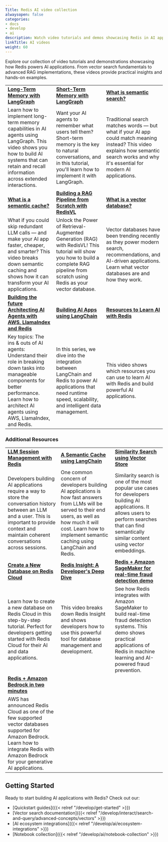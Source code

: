 ```yaml
---
Title: Redis AI video collection
alwaysopen: false
categories:
- docs
- develop
- ai
description: Watch video tutorials and demos showcasing Redis in AI applications, from vector search to RAG implementations.
linkTitle: AI videos
weight: 60
---
```


Explore our collection of video tutorials and demonstrations showcasing how Redis powers AI applications. From vector search fundamentals to advanced RAG implementations, these videos provide practical insights and hands-on examples.

| | | |
|---|---|---|
| [**Long-Term Memory with LangGraph**](https://www.youtube.com/watch?v=fsENEq4F55Q) | [**Short-Term Memory with LangGraph**](https://www.youtube.com/watch?v=k3FUWWEwgfc) | [**What is semantic search?**](https://www.youtube.com/watch?v=o3XN4dImESE) |
| Learn how to implement long-term memory capabilities in AI agents using LangGraph. This video shows you how to build AI systems that can retain and recall information across extended interactions. | Want your AI agents to remember what users tell them? Short-term memory is the key to natural conversations, and in this tutorial, you'll learn how to implement it with LangGraph. | Traditional search matches words — but what if your AI app could match meaning instead? This video explains how semantic search works and why it's essential for modern AI applications. |
| [**What is a semantic cache?**](https://www.youtube.com/watch?v=AtVTT_s8AGc) | [**Building a RAG Pipeline from Scratch with RedisVL**](https://www.youtube.com/watch?v=cCTKmmGO4CY) | [**What is a vector database?**](https://www.youtube.com/watch?v=Yhv19le0sBw) |
| What if you could skip redundant LLM calls — and make your AI app faster, cheaper, and smarter? This video breaks down semantic caching and shows how it can transform your AI applications. | Unlock the Power of Retrieval-Augmented Generation (RAG) with RedisVL! This tutorial will show you how to build a complete RAG pipeline from scratch using Redis as your vector database. | Vector databases have been trending recently as they power modern search, recommendations, and AI-driven applications. Learn what vector databases are and how they work. |
| [**Building the future Architecting AI Agents with AWS, LlamaIndex and Redis**](https://www.youtube.com/watch?v=SFWroqAbBM4) | [**Building AI Apps using LangChain**](https://www.youtube.com/watch?v=YhxksXfgsp0) | [**Resources to Learn AI with Redis**](https://www.youtube.com/watch?v=M_WU_fN_lrs) |
| Key topics: The ins & outs of AI agents: Understand their role in breaking down tasks into manageable components for better performance. Learn how to architect AI agents using AWS, LlamaIndex, and Redis. | In this series, we dive into the integration between LangChain and Redis to power AI applications that need runtime speed, scalability, and intelligent data management. | This video shows which resources you can use to learn AI with Redis and build powerful AI applications. |

### Additional Resources

| | | |
|---|---|---|
| [**LLM Session Management with Redis**](https://www.youtube.com/watch?v=2jHtSLVUu0w) | [**A Semantic Cache using LangChain**](https://www.youtube.com/watch?v=LRswXEc5chE) | [**Similarity Search using Vector Store**](https://www.youtube.com/watch?v=BtFJdSiFh00) |
| Developers building AI applications require a way to store the conversation history between an LLM and a user. This is important to provide context and maintain coherent conversations across sessions. | One common concern of developers building AI applications is how fast answers from LLMs will be served to their end users, as well as how much it will cost. Learn how to implement semantic caching using LangChain and Redis. | Similarity search is one of the most popular use cases for developers building AI applications. It allows users to perform searches that can find semantically similar content using vector embeddings. |
| [**Create a New Database on Redis Cloud**](https://www.youtube.com/watch?v=jF89DiC5RqM) | [**Redis Insight: A Developer's Deep Dive**](https://www.youtube.com/watch?v=dINUz_XOZ0M) | [**Redis + Amazon SageMaker for real-time fraud detection demo**](https://www.youtube.com/watch?v=kQKfXi7NfWs) |
| Learn how to create a new database on Redis Cloud in this step-by-step tutorial. Perfect for developers getting started with Redis Cloud for their AI and data applications. | This video breaks down Redis Insight and shows developers how to use this powerful tool for database management and development. | See how Redis integrates with Amazon SageMaker to build real-time fraud detection systems. This demo shows practical applications of Redis in machine learning and AI-powered fraud prevention. |
| [**Redis + Amazon Bedrock in two minutes**](https://www.youtube.com/watch?v=1e2tM5kIJ5Y) | | |
| AWS has announced Redis Cloud as one of the few supported vector databases supported for Amazon Bedrock. Learn how to integrate Redis with Amazon Bedrock for your generative AI applications. | | |

## Getting Started

Ready to start building AI applications with Redis? Check out our:

- [Quickstart guides]({{< relref "/develop/get-started" >}})
- [Vector search documentation]({{< relref "/develop/interact/search-and-query/advanced-concepts/vectors" >}})
- [AI ecosystem integrations]({{< relref "/develop/ai/ecosystem-integrations" >}})
- [Notebook collection]({{< relref "/develop/ai/notebook-collection" >}})
